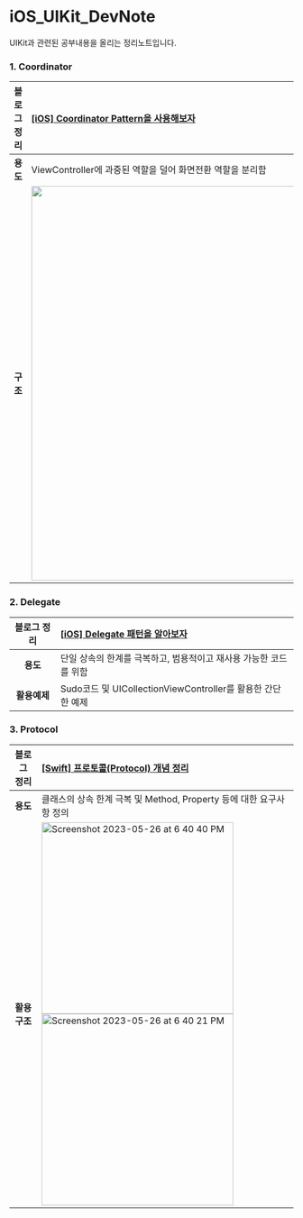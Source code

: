 # iOS_UIKit_DevNote
UIKit과 관련된 공부내용을 올리는 정리노트입니다.


### 1. Coordinator
|블로그 정리|[[iOS] Coordinator Pattern을 사용해보자](https://developer-eddy403.tistory.com/55)|
|:-:|:-|
|**용도**|ViewController에 과중된 역할을 덜어 화면전환 역할을 분리함|
|**구조**|<img src="https://user-images.githubusercontent.com/98405970/227105422-677420dc-6c2b-408f-a445-f454fcc42730.png" width=700>|

### 2. Delegate
|블로그 정리|[[iOS] Delegate 패턴을 알아보자](https://developer-eddy403.tistory.com/56)|
|:-:|:-|
|**용도**|단일 상속의 한계를 극복하고, 범용적이고 재사용 가능한 코드를 위함|
|**활용예제**|Sudo코드 및 UICollectionViewController를 활용한 간단한 예제|

### 3. Protocol
|블로그 정리|[[Swift] 프로토콜(Protocol) 개념 정리](https://developer-eddy403.tistory.com/76)|
|:-:|:-|
|**용도**|클래스의 상속 한계 극복 및 Method, Property 등에 대한 요구사항 정의|
|**활용 구조**|<img width="340" alt="Screenshot 2023-05-26 at 6 40 40 PM" src="https://github.com/JUNY0110/iOS_UIKit_DevNote/assets/98405970/1e7cb606-fd30-4368-9a67-63a80288faed"> <img width="340" alt="Screenshot 2023-05-26 at 6 40 21 PM" src="https://github.com/JUNY0110/iOS_UIKit_DevNote/assets/98405970/ec34b5d9-48f9-4a61-b1a0-3577f4aaba70">|
